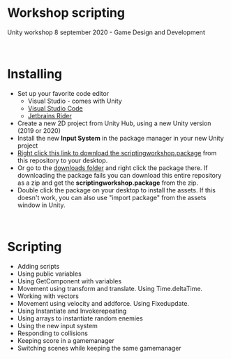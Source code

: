 # Workshop scripting

Unity workshop 8 september 2020 - Game Design and Development

<br>

# Installing

- Set up your favorite code editor 
  - Visual Studio - comes with Unity
  - [Visual Studio Code](https://code.visualstudio.com/docs/other/unity)
  - [Jetbrains Rider](https://www.jetbrains.com/dotnet/promo/unity/)
- Create a new 2D project from Unity Hub, using a new Unity version (2019 or 2020)
- Install the new **Input System** in the package manager in your new Unity project
- [Right click this link to download the scriptingworkshop.package](./downloads/scriptingworkshop.package) from this repository to your desktop. 
- Or go to the [downloads folder](./downloads) and right click the package there. If downloading the package fails you can download this entire repository as a zip and get the **scriptingworkshop.package** from the zip. 
- Double click the package on your desktop to install the assets. If this doesn't work, you can also use "import package" from the assets window in Unity.

<br>

# Scripting 

- Adding scripts
- Using public variables
- Using GetComponent with variables
- Movement using transform and translate. Using Time.deltaTime.
- Working with vectors
- Movement using velocity and addforce. Using Fixedupdate.
- Using Instantiate and Invokerepeating
- Using arrays to instantiate random enemies
- Using the new input system
- Responding to collisions
- Keeping score in a gamemanager
- Switching scenes while keeping the same gamemanager